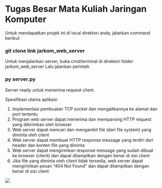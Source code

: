 # Tugas Besar Mata Kuliah Jaringan Komputer
Untuk mendapatkan projek ini di local direktori anda, jalankan command berikut:
### git clone link jarkom_web_server

Untuk menjalankan server, buka cmd/terminal di direktori folder jarkom_web_server
Lalu jalankan perintah 
### py server.py

Server ready untuk menerima request client.

Spesifikasi utama aplikasi:
1. Implementasi pembuatan TCP socket dan mengaitkannya ke alamat dan port tertentu 
2. Program web server dapat menerima dan memparsing HTTP request yang dikirimkan oleh browser 
3. Web server dapat mencari dan mengambil file (dari file system) yang diminta oleh client 
4. Web server dapat membuat HTTP response message yang terdiri dari header dan konten file yang diminta
5. Web server dapat mengirimkan response message yang sudah dibuat ke browser (client) dan dapat ditampilkan dengan benar di sisi client
6. Jika file yang diminta oleh client tidak tersedia, web server dapat mengirimkan pesan “404 Not Found” dan dapat ditampilkan dengan benar di sisi client.


<img src="https://user-images.githubusercontent.com/52784596/236688105-c426d056-4971-4534-b63d-13f6dbfc104f.png">
